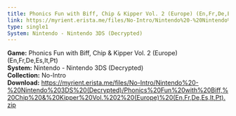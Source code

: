 ```yaml
---
title: Phonics Fun with Biff, Chip & Kipper Vol. 2 (Europe) (En,Fr,De,Es,It,Pt)
link: https://myrient.erista.me/files/No-Intro/Nintendo%20-%20Nintendo%203DS%20(Decrypted)/Phonics%20Fun%20with%20Biff,%20Chip%20&%20Kipper%20Vol.%202%20(Europe)%20(En,Fr,De,Es,It,Pt).zip
type: single1
System: Nintendo - Nintendo 3DS (Decrypted)
---
```

<b>Game:</b> Phonics Fun with Biff, Chip & Kipper Vol. 2 (Europe) (En,Fr,De,Es,It,Pt)<br>
<b>System:</b> Nintendo - Nintendo 3DS (Decrypted)<br>
<b>Collection:</b> No-Intro<br>
<b>Download:</b> https://myrient.erista.me/files/No-Intro/Nintendo%20-%20Nintendo%203DS%20(Decrypted)/Phonics%20Fun%20with%20Biff,%20Chip%20&%20Kipper%20Vol.%202%20(Europe)%20(En,Fr,De,Es,It,Pt).zip